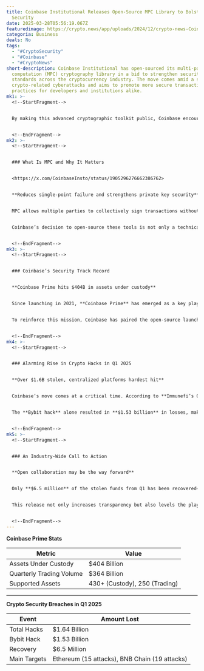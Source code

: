 ```yaml
---
title: Coinbase Institutional Releases Open-Source MPC Library to Bolster Crypto
  Security
date: 2025-03-28T05:56:19.067Z
featuredimage: https://crypto.news/app/uploads/2024/12/crypto-news-Coinbase-option02-1380x820.webp
categoria: Business
deals: No
tags:
  - "#CryptoSecurity"
  - "#Coinbase"
  - "#CryptoNews"
short-description: Coinbase Institutional has open-sourced its multi-party
  computation (MPC) cryptography library in a bid to strengthen security
  standards across the cryptocurrency industry. The move comes amid a surge in
  crypto-related cyberattacks and aims to promote more secure transaction
  practices for developers and institutions alike.
mk1: >-
  <!--StartFragment-->


  By making this advanced cryptographic toolkit public, Coinbase encourages the adoption of privacy-preserving and theft-resistant technology across the ecosystem. The GitHub release includes tools for secure key protection, transaction signing, and thorough documentation to support integration into third-party systems.


  <!--EndFragment-->
mk2: >-
  <!--StartFragment-->


  ### What Is MPC and Why It Matters


  <https://x.com/CoinbaseInsto/status/1905296276662386762>


  **Reduces single-point failure and strengthens private key security**


  MPC allows multiple parties to collectively sign transactions without exposing their individual private keys. This reduces the risk of internal theft, phishing, and external compromise by distributing trust and responsibility among several actors.


  Coinbase’s decision to open-source these tools is not only a technical milestone but a strategic one. It signals the company’s dedication to fostering an open, secure infrastructure for institutional-grade crypto custody and trading.


  <!--EndFragment-->
mk3: >-
  <!--StartFragment-->


  ### Coinbase’s Security Track Record


  **Coinbase Prime hits $404B in assets under custody**


  Since launching in 2021, **Coinbase Prime** has emerged as a key player in institutional crypto services. The platform currently handles $364 billion in quarterly trading volume and supports 430+ assets for custody. Security remains the cornerstone of its business model as high-value clients demand reliability and safety.


  To reinforce this mission, Coinbase has paired the open-source launch with a **bug bounty program**. Security researchers are invited to analyze the code and report vulnerabilities, potentially earning rewards and contributing to a more robust industry standard.


  <!--EndFragment-->
mk4: >-
  <!--StartFragment-->


  ### Alarming Rise in Crypto Hacks in Q1 2025


  **Over $1.6B stolen, centralized platforms hardest hit**


  Coinbase’s move comes at a critical time. According to **Immunefi’s Q1 2025 report**, the crypto sector experienced its worst quarter for hacks on record, with **$1.64 billion** stolen by attackers. A staggering **94% of those losses** occurred on centralized platforms.


  The **Bybit hack** alone resulted in **$1.53 billion** in losses, making it the largest exploit in the history of crypto. On-chain attacks focused heavily on **Ethereum** (15 incidents) and **BNB Chain** (19 incidents), highlighting vulnerabilities in smart contract infrastructures.


  <!--EndFragment-->
mk5: >-
  <!--StartFragment-->


  ### An Industry-Wide Call to Action


  **Open collaboration may be the way forward**


  Only **$6.5 million** of the stolen funds from Q1 has been recovered—less than 0.5%. As threat actors become more sophisticated, traditional security models are proving inadequate. Open-source collaboration, like Coinbase’s MPC initiative, may represent a path forward by enabling global developers to test and improve foundational technologies.


  This release not only increases transparency but also levels the playing field for newer or smaller firms that lack access to advanced cryptographic tools. Industry stakeholders are already calling it a potential turning point in securing the digital asset landscape.


  <!--EndFragment-->
---
```

<!--StartFragment-->

**Coinbase Prime Stats**

| Metric                   | Value                         |
| ------------------------ | ----------------------------- |
| Assets Under Custody     | $404 Billion                  |
| Quarterly Trading Volume | $364 Billion                  |
| Supported Assets         | 430+ (Custody), 250 (Trading) |

- - -

**Crypto Security Breaches in Q1 2025**

| Event        | Amount Lost                                   |
| ------------ | --------------------------------------------- |
| Total Hacks  | $1.64 Billion                                 |
| Bybit Hack   | $1.53 Billion                                 |
| Recovery     | $6.5 Million                                  |
| Main Targets | Ethereum (15 attacks), BNB Chain (19 attacks) |

<!--EndFragment-->